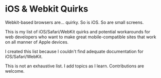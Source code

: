 # iOS & Webkit Quirks

Webkit-based browsers are... quirky. So is iOS. So are small screens.

This is my list of iOS/Safari/WebKit quirks and potential workarounds for web developers who want to make great mobile-compatible sites that work on all manner of Apple devices.

I created this list because I couldn't find adequate documentation for iOS/Safari/WebKit.

This is not an exhaustive list. I add topics as I learn. Contributions are welcome.
